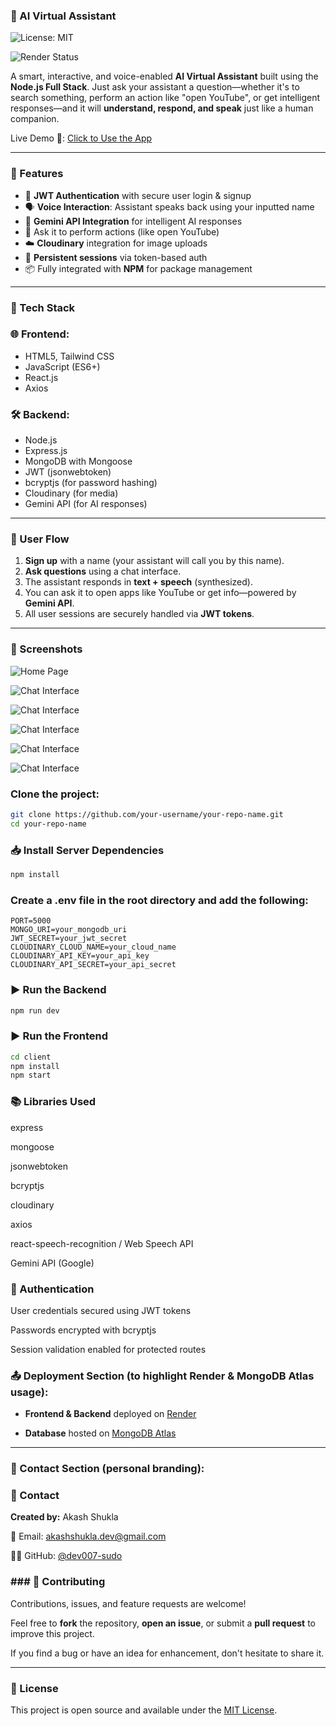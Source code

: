 ### 🤖 AI Virtual Assistant
![License: MIT](https://img.shields.io/badge/License-MIT-yellow.svg?style=for-the-badge)  

![Render Status](https://img.shields.io/badge/Render-Deployed-blueviolet?style=for-the-badge&logo=render)

A smart, interactive, and voice-enabled **AI Virtual Assistant** built using the **Node.js Full Stack**. Just ask your assistant a question—whether it's to search something, perform an action like "open YouTube", or get intelligent responses—and it will **understand, respond, and speak** just like a human companion.

Live Demo 🔗: [Click to Use the App](https://virtual-assistant-1-p3xa.onrender.com)

---

### 🚀 Features

- 🔐 **JWT Authentication** with secure user login & signup
- 🗣️ **Voice Interaction**: Assistant speaks back using your inputted name
- 💬 **Gemini API Integration** for intelligent AI responses
- 🧠 Ask it to perform actions (like open YouTube)
- ☁️ **Cloudinary** integration for image uploads
- 🔁 **Persistent sessions** via token-based auth
- 📦 Fully integrated with **NPM** for package management

---

### 🧰 Tech Stack

### 🌐 Frontend:
- HTML5, Tailwind CSS
- JavaScript (ES6+)
- React.js
- Axios

### 🛠️ Backend:
- Node.js
- Express.js
- MongoDB with Mongoose
- JWT (jsonwebtoken)
- bcryptjs (for password hashing)
- Cloudinary (for media)
- Gemini API (for AI responses)

---

### 👤 User Flow

1. **Sign up** with a name (your assistant will call you by this name).
2. **Ask questions** using a chat interface.
3. The assistant responds in **text + speech** (synthesized).
4. You can ask it to open apps like YouTube or get info—powered by **Gemini API**.
5. All user sessions are securely handled via **JWT tokens**.

---

### 📸 Screenshots
![Home Page](https://github.com/dev007-sudo/Virtual-Assistant/blob/main/va1.PNG)

![Chat Interface](https://github.com/dev007-sudo/Virtual-Assistant/blob/main/va2.PNG)

![Chat Interface](https://github.com/dev007-sudo/Virtual-Assistant/blob/main/va3.PNG)

![Chat Interface](https://github.com/dev007-sudo/Virtual-Assistant/blob/main/va4.PNG)

![Chat Interface](https://github.com/dev007-sudo/Virtual-Assistant/blob/main/va5.PNG)

![Chat Interface](https://github.com/dev007-sudo/Virtual-Assistant/blob/main/va3.PNG)

### Clone the project:
```bash
git clone https://github.com/your-username/your-repo-name.git
cd your-repo-name
```
### 📥 Install Server Dependencies
```bash
npm install
```

### Create a .env file in the root directory and add the following:
```env
PORT=5000
MONGO_URI=your_mongodb_uri
JWT_SECRET=your_jwt_secret
CLOUDINARY_CLOUD_NAME=your_cloud_name
CLOUDINARY_API_KEY=your_api_key
CLOUDINARY_API_SECRET=your_api_secret
```

### ▶️ Run the Backend
```bash
npm run dev
```

### ▶️ Run the Frontend
```bash
cd client
npm install
npm start
```

### 📚 Libraries Used
express

mongoose

jsonwebtoken

bcryptjs

cloudinary

axios

react-speech-recognition / Web Speech API

Gemini API (Google)

### 🔐 Authentication
User credentials secured using JWT tokens

Passwords encrypted with bcryptjs

Session validation enabled for protected routes

### 📤 Deployment Section (to highlight Render & MongoDB Atlas usage):

- **Frontend & Backend** deployed on [Render](https://render.com/)

- **Database** hosted on [MongoDB Atlas](https://www.mongodb.com/cloud/atlas)

---

### 📧 Contact Section (personal branding):
### 📧 Contact

**Created by:** Akash Shukla  

📧 Email: [akashshukla.dev@gmail.com](mailto:akashshukla.dev@gmail.com) 

👨‍💻 GitHub: [@dev007-sudo](https://github.com/dev007-sudo)

### ### 🤝 Contributing 
Contributions, issues, and feature requests are welcome!

Feel free to **fork** the repository, **open an issue**, or submit a **pull request** to improve this project.

If you find a bug or have an idea for enhancement, don't hesitate to share it.

---
### 🧾 License
This project is open source and available under the [MIT License](https://opensource.org/licenses/MIT).
